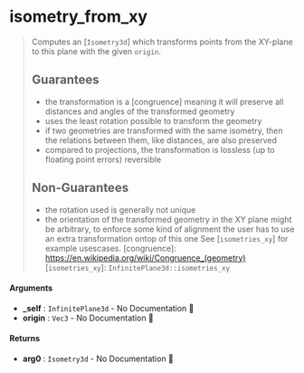 # isometry\_from\_xy

>  Computes an [`Isometry3d`] which transforms points from the XY-plane to this plane with the
>  given `origin`.
>  ## Guarantees
>  * the transformation is a [congruence] meaning it will preserve all distances and angles of
>    the transformed geometry
>  * uses the least rotation possible to transform the geometry
>  * if two geometries are transformed with the same isometry, then the relations between
>    them, like distances, are also preserved
>  * compared to projections, the transformation is lossless (up to floating point errors)
>    reversible
>  ## Non-Guarantees
>  * the rotation used is generally not unique
>  * the orientation of the transformed geometry in the XY plane might be arbitrary, to
>    enforce some kind of alignment the user has to use an extra transformation ontop of this
>    one
>  See [`isometries_xy`] for example usescases.
>  [congruence]: https://en.wikipedia.org/wiki/Congruence_(geometry)
>  [`isometries_xy`]: `InfinitePlane3d::isometries_xy`

#### Arguments

- **\_self** : `InfinitePlane3d` \- No Documentation 🚧
- **origin** : `Vec3` \- No Documentation 🚧

#### Returns

- **arg0** : `Isometry3d` \- No Documentation 🚧